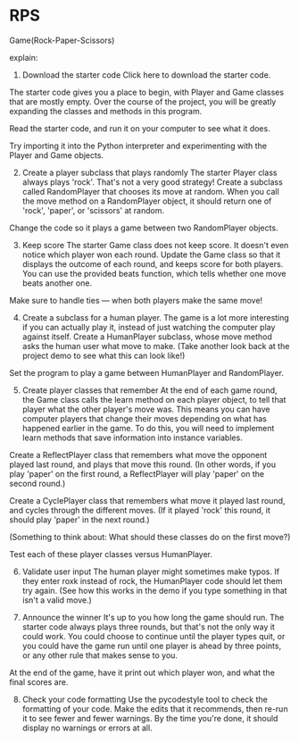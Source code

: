 # RPS
Game(Rock-Paper-Scissors)


explain:

1. Download the starter code
Click here to download the starter code.

The starter code gives you a place to begin, with Player and Game classes that are mostly empty. Over the course of the project, you will be greatly expanding the classes and methods in this program.

Read the starter code, and run it on your computer to see what it does.

Try importing it into the Python interpreter and experimenting with the Player and Game objects.

2. Create a player subclass that plays randomly
The starter Player class always plays 'rock'. That's not a very good strategy! Create a subclass called RandomPlayer that chooses its move at random. When you call the move method on a RandomPlayer object, it should return one of 'rock', 'paper', or 'scissors' at random.

Change the code so it plays a game between two RandomPlayer objects.

3. Keep score
The starter Game class does not keep score. It doesn't even notice which player won each round. Update the Game class so that it displays the outcome of each round, and keeps score for both players. You can use the provided beats function, which tells whether one move beats another one.

Make sure to handle ties — when both players make the same move!

4. Create a subclass for a human player.
The game is a lot more interesting if you can actually play it, instead of just watching the computer play against itself. Create a HumanPlayer subclass, whose move method asks the human user what move to make. (Take another look back at the project demo to see what this can look like!)

Set the program to play a game between HumanPlayer and RandomPlayer.

5. Create player classes that remember
At the end of each game round, the Game class calls the learn method on each player object, to tell that player what the other player's move was. This means you can have computer players that change their moves depending on what has happened earlier in the game. To do this, you will need to implement learn methods that save information into instance variables.

Create a ReflectPlayer class that remembers what move the opponent played last round, and plays that move this round. (In other words, if you play 'paper' on the first round, a ReflectPlayer will play 'paper' on the second round.)

Create a CyclePlayer class that remembers what move it played last round, and cycles through the different moves. (If it played 'rock' this round, it should play 'paper' in the next round.)

(Something to think about: What should these classes do on the first move?)

Test each of these player classes versus HumanPlayer.

6. Validate user input
The human player might sometimes make typos. If they enter roxk instead of rock, the HumanPlayer code should let them try again. (See how this works in the demo if you type something in that isn't a valid move.)

7. Announce the winner
It's up to you how long the game should run. The starter code always plays three rounds, but that's not the only way it could work. You could choose to continue until the player types quit, or you could have the game run until one player is ahead by three points, or any other rule that makes sense to you.

At the end of the game, have it print out which player won, and what the final scores are.

8. Check your code formatting
Use the pycodestyle tool to check the formatting of your code. Make the edits that it recommends, then re-run it to see fewer and fewer warnings. By the time you're done, it should display no warnings or errors at all.
